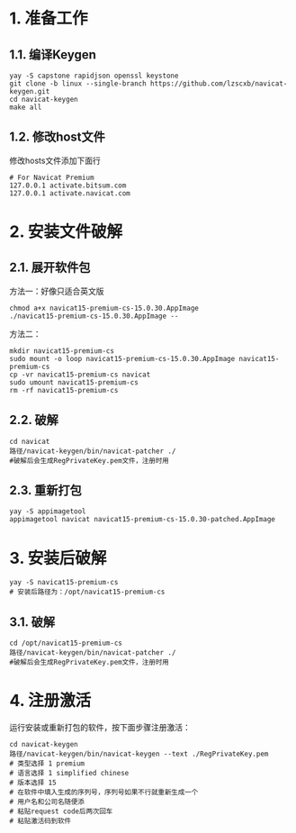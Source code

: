 # 1. 准备工作

## 1.1. 编译Keygen

```shell
yay -S capstone rapidjson openssl keystone
git clone -b linux --single-branch https://github.com/lzscxb/navicat-keygen.git
cd navicat-keygen
make all
```

## 1.2. 修改host文件

修改hosts文件添加下面行
```text
# For Navicat Premium
127.0.0.1 activate.bitsum.com
127.0.0.1 activate.navicat.com
```

# 2. 安装文件破解

## 2.1. 展开软件包

方法一：好像只适合英文版

```shell
chmod a+x navicat15-premium-cs-15.0.30.AppImage
./navicat15-premium-cs-15.0.30.AppImage --
```

方法二：

```shell
mkdir navicat15-premium-cs
sudo mount -o loop navicat15-premium-cs-15.0.30.AppImage navicat15-premium-cs
cp -vr navicat15-premium-cs navicat
sudo umount navicat15-premium-cs
rm -rf navicat15-premium-cs
```

## 2.2. 破解

```shell
cd navicat
路径/navicat-keygen/bin/navicat-patcher ./
#破解后会生成RegPrivateKey.pem文件，注册时用
```

## 2.3. 重新打包

```shell
yay -S appimagetool
appimagetool navicat navicat15-premium-cs-15.0.30-patched.AppImage
```

# 3. 安装后破解

```shell
yay -S navicat15-premium-cs
# 安装后路径为：/opt/navicat15-premium-cs
```

## 3.1. 破解

```shell
cd /opt/navicat15-premium-cs
路径/navicat-keygen/bin/navicat-patcher ./
#破解后会生成RegPrivateKey.pem文件，注册时用
```

# 4. 注册激活

运行安装或重新打包的软件，按下面步骤注册激活：

```shell
cd navicat-keygen
路径/navicat-keygen/bin/navicat-keygen --text ./RegPrivateKey.pem
# 类型选择 1 premium
# 语言选择 1 simplified chinese
# 版本选择 15
# 在软件中填入生成的序列号，序列号如果不行就重新生成一个
# 用户名和公司名随便添
# 粘贴request code后两次回车
# 粘贴激活码到软件
```
